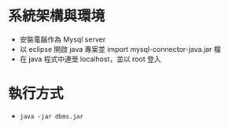 # 系統架構與環境
  * 安裝電腦作為 Mysql server 
  * 以 eclipse 開啟 java 專案並 import mysql-connector-java.jar 檔
  * 在 java 程式中連至 localhost，並以 root 登入
  
# 執行方式
   * `java -jar dbms.jar`
   
 
